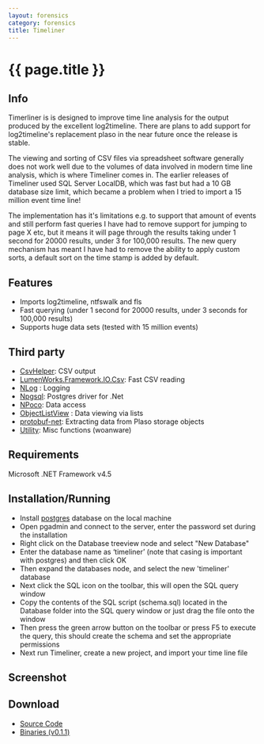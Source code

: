 ```yaml
---
layout: forensics
category: forensics
title: Timeliner
---
```


# {{ page.title }} #

## Info ##

Timerliner is is designed to improve time line analysis for the output produced by the excellent log2timeline. There are plans to add support for log2timeline's replacement plaso in the near future once the release is stable.

The viewing and sorting of CSV files via spreadsheet software generally does not work well due to the volumes of data involved in modern time line analysis, which is where Timeliner comes in. The earlier releases of Timeliner used SQL Server LocalDB, which was fast but had a 10 GB database size limit, which became a problem when I tried to import a 15 million event time line! 

The implementation has it's limitations e.g. to support that amount of events and still perform fast queries I have had to remove support for jumping to page X etc, but it means it will page through the results taking under 1 second for 20000 results, under 3 for 100,000 results. The new query mechanism has meant I have had to remove the ability to apply custom sorts, a default sort on the time stamp is added by default. 

## Features ##

- Imports log2timeline, ntfswalk and fls
- Fast querying (under 1 second for 20000 results, under 3 seconds for 100,000 results)
- Supports huge data sets (tested with 15 million events)

## Third party ##

- [CsvHelper](https://github.com/JoshClose/CsvHelper): CSV output
- [LumenWorks.Framework.IO.Csv](http://www.codeproject.com/Articles/9258/A-Fast-CSV-Reader): Fast CSV reading
- [NLog](http://github.com/NLog/NLog) : Logging
- [Npgsql](http://npgsql.projects.pgfoundry.org/): Postgres driver for .Net
- [NPoco](https://github.com/schotime/NPoco): Data access
- [ObjectListView](http://objectlistview.sourceforge.net/cs/index.html) : Data viewing via lists 
- [protobuf-net](https://code.google.com/p/protobuf-net/): Extracting data from Plaso storage objects
- [Utility](http://www.woanware.co.uk): Misc functions (woanware)

## Requirements ##

Microsoft .NET Framework v4.5 

## Installation/Running ##

- Install [postgres](http://www.postgresql.org/download/) database on the local machine 
- Open pgadmin and connect to the server, enter the password set during the installation
- Right click on the Database treeview node and select "New Database"
- Enter the database name as ‘timeliner’ (note that casing is important with postgres) and then click OK 
- Then expand the databases node, and select the new 'timeliner' database
- Next click the SQL icon on the toolbar, this will open the SQL query window
- Copy the contents of the SQL script (schema.sql) located in the Database folder into the SQL query window or just drag the file onto the window
- Then press the green arrow button on the toolbar or press F5 to execute the query, this should create the schema and set the appropriate permissions
- Next run Timeliner, create a new project, and import your time line file

## Screenshot ##

## Download ##

- [Source Code](https://github.com/woanware/Timeliner)
- [Binaries (v0.1.1)](/downloads/Timeliner.v.0.1.1.zip)